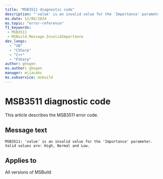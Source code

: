 ```yaml
---
title: "MSB3511 diagnostic code"
description: "'value' is an invalid value for the 'Importance' parameter. Valid values are: High, Normal and Low."
ms.date: 12/06/2024
ms.topic: "error-reference"
f1_keywords:
 - MSB3511
 - MSBuild.Message.InvalidImportance
dev_langs:
  - "VB"
  - "CSharp"
  - "C++"
  - "FSharp"
author: ghogen
ms.author: ghogen
manager: mijacobs
ms.subservice: msbuild
---
```


# MSB3511 diagnostic code

<!-- :::ErrorDefinitionDescription::: -->
<!-- :::editable-content name="introDescription"::: -->
This article describes the MSB3511 error code.
<!-- :::editable-content-end::: -->

## Message text

```output
MSB3511: 'value' is an invalid value for the 'Importance' parameter. Valid values are: High, Normal and Low.
```

<!-- :::editable-content name="postOutputDescription"::: -->
<!--
{StrBegin="MSB3511: "}UE: This message is shown when a user specifies a value for the importance attribute of Message which is not valid.
            The importance enumeration is: High, Normal and Low.  Specifying any other importance will result in this message being shown
            LOCALIZATION: "Importance" should not be localized.
            High should not be localized.
            Normal should not be localized.
            Low should not be localized.
-->
<!-- :::editable-content-end::: -->
<!-- :::ErrorDefinitionDescription-end::: -->

## Applies to

All versions of MSBuild
